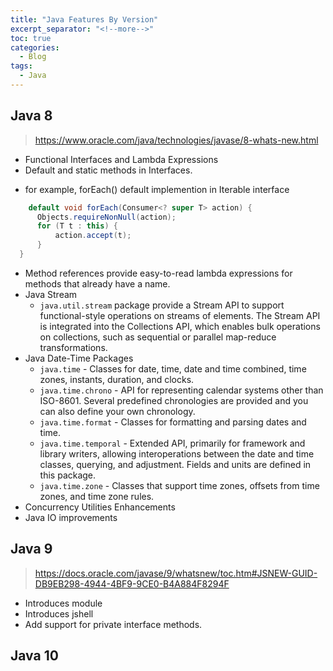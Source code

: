 ```yaml
---
title: "Java Features By Version"
excerpt_separator: "<!--more-->"
toc: true
categories:
  - Blog
tags:
  - Java
---
```


## Java 8

> https://www.oracle.com/java/technologies/javase/8-whats-new.html

- Functional Interfaces and Lambda Expressions
- Default and static methods in Interfaces.

* for example, forEach() default implemention in Iterable interface

```java
	default void forEach(Consumer<? super T> action) {
      Objects.requireNonNull(action);
      for (T t : this) {
          action.accept(t);
      }
  }
```

- Method references provide easy-to-read lambda expressions for methods that already have a name.
- Java Stream
  - `java.util.stream` package provide a Stream API to support functional-style operations on streams of elements. The Stream API is integrated into the Collections API, which enables bulk operations on collections, such as sequential or parallel map-reduce transformations.
- Java Date-Time Packages
  - `java.time` - Classes for date, time, date and time combined, time zones, instants, duration, and clocks.
  - `java.time.chrono` - API for representing calendar systems other than ISO-8601. Several predefined chronologies are provided and you can also define your own chronology.
  - `java.time.format` - Classes for formatting and parsing dates and time.
  - `java.time.temporal` - Extended API, primarily for framework and library writers, allowing interoperations between the date and time classes, querying, and adjustment. Fields and units are defined in this package.
  - `java.time.zone` - Classes that support time zones, offsets from time zones, and time zone rules.
- Concurrency Utilities Enhancements
- Java IO improvements

## Java 9

> https://docs.oracle.com/javase/9/whatsnew/toc.htm#JSNEW-GUID-DB9EB298-4944-4BF9-9CE0-B4A884F8294F

- Introduces module
- Introduces jshell
- Add support for private interface methods.

## Java 10
